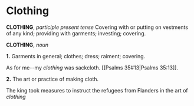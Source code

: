 # Clothing

**CLOTHING**, _participle present tense_ Covering with or putting on vestments of any kind; providing with garments; investing; covering.

**CLOTHING**, _noun_

**1.** Garments in general; clothes; dress; raiment; covering.

As for me--my _clothing_ was sackcloth. [[Psalms 35#13|Psalms 35:13]].

**2.** The art or practice of making cloth.

The king took measures to instruct the refugees from Flanders in the art of _clothing_